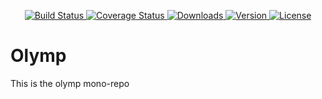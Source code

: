 <p align="center">
  <a href="https://circleci.com/gh/olymp/olymp">
    <img src="https://img.shields.io/circleci/project/olymp/olymp.svg" alt="Build Status">
  </a>
  <a href="https://codecov.io/github/olymp/olymp">
    <img src="https://img.shields.io/codecov/c/github/olymp/olymp.svg" alt="Coverage Status">
  </a>
  <a href="https://www.npmjs.com/package/olymp">
    <img src="https://img.shields.io/npm/dm/olymp.svg" alt="Downloads">
  </a>
  <a href="https://www.npmjs.com/package/vue">
    <img src="https://img.shields.io/npm/v/olymp.svg" alt="Version">
  </a>
  <a href="https://www.npmjs.com/package/vue">
    <img src="https://img.shields.io/npm/l/olymp.svg" alt="License">
  </a>
</p>

# Olymp

This is the olymp mono-repo
